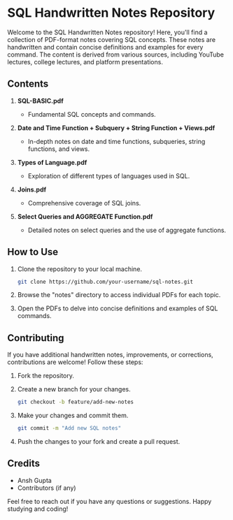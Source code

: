 # SQL Handwritten Notes Repository

Welcome to the SQL Handwritten Notes repository! Here, you'll find a collection of PDF-format notes covering SQL concepts. These notes are handwritten and contain concise definitions and examples for every command. The content is derived from various sources, including YouTube lectures, college lectures, and platform presentations.

## Contents

1. **SQL-BASIC.pdf**
   - Fundamental SQL concepts and commands.

2. **Date and Time Function + Subquery + String Function + Views.pdf**
   - In-depth notes on date and time functions, subqueries, string functions, and views.

3. **Types of Language.pdf**
   - Exploration of different types of languages used in SQL.

4. **Joins.pdf**
   - Comprehensive coverage of SQL joins.

5. **Select Queries and AGGREGATE Function.pdf**
   - Detailed notes on select queries and the use of aggregate functions.

## How to Use

1. Clone the repository to your local machine.
   ```bash
   git clone https://github.com/your-username/sql-notes.git
   ```

2. Browse the "notes" directory to access individual PDFs for each topic.

3. Open the PDFs to delve into concise definitions and examples of SQL commands.

## Contributing

If you have additional handwritten notes, improvements, or corrections, contributions are welcome! Follow these steps:

1. Fork the repository.

2. Create a new branch for your changes.
   ```bash
   git checkout -b feature/add-new-notes
   ```

3. Make your changes and commit them.
   ```bash
   git commit -m "Add new SQL notes"
   ```

4. Push the changes to your fork and create a pull request.

## Credits

- Ansh Gupta
- Contributors (if any)

Feel free to reach out if you have any questions or suggestions. Happy studying and coding!

